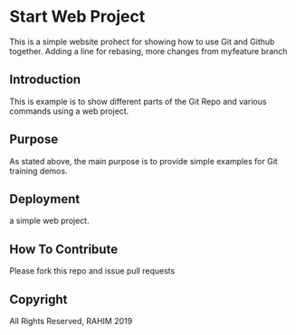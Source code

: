 # Start Web Project
This is a simple website prohect for showing how to use Git and Github together.
Adding a line for rebasing,
more changes from myfeature branch

## Introduction
This is example is to show different parts of the Git Repo and various commands using a web project.

## Purpose

As stated above, the main purpose is to provide simple examples for Git training demos.
## Deployment

a simple web project.
## How To Contribute

Please fork this repo and issue pull requests

## Copyright

All Rights Reserved, RAHIM 2019